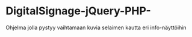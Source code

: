 # DigitalSignage-jQuery-PHP-

Ohjelma jolla pystyy vaihtamaan kuvia selaimen kautta eri info-näyttöihin

